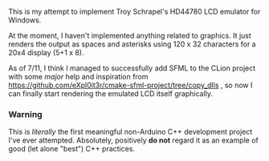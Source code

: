 This is my attempt to implement Troy Schrapel's HD44780 LCD emulator for Windows.

At the moment, I haven't implemented anything related to graphics. It just renders the output as spaces and
asterisks using 120 x 32 characters for a 20x4 display (5+1 x 8).

As of 7/11, I think I managed to successfully add SFML to the CLion project with some *major* help and inspiration
from https://github.com/eXpl0it3r/cmake-sfml-project/tree/copy_dlls , so now I can finally start rendering
the emulated LCD itself graphically.

### Warning

This is *literally* the first meaningful non-Arduino C++ development project I've ever attempted. Absolutely,
positively **do not** regard it as an example of good (let alone "best") C++ practices. 